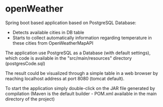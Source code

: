 # openWeather

Spring boot based application based on PostgreSQL Database:
- Detects available cities in DB table
- Starts to collect automatically information regarding temperature in these cities from OpenWeatherMapAPI

The application use PostgreSQL as a Database (with default settings), which code is available in the "src/main/resources" directory (postgresCode.sql)

The result could be visualized through a simple table in a web browser by reaching localhost address at port 8080 (tomcat default).

To start the application simply double-click on the JAR file generated by compilation (Maven is the default builder - POM.xml available in the main directory of the project)

 
